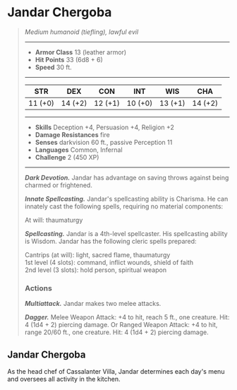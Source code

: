 # Jandar Chergoba
>*Medium humanoid (tiefling), lawful evil*
>___
>- **Armor Class** 13 (leather armor)
>- **Hit Points** 33 (6d8 + 6)
>- **Speed** 30 ft.
>___
>|STR|DEX|CON|INT|WIS|CHA|
>|:---:|:---:|:---:|:---:|:---:|:---:|
>|11 (+0)|14 (+2)|12 (+1)|10 (+0)|13 (+1)|14 (+2)|
>___
>- **Skills** Deception +4, Persuasion +4, Religion +2
>- **Damage Resistances** fire
>- **Senses** darkvision 60 ft., passive Perception 11
>- **Languages** Common, Infernal
>- **Challenge** 2 (450 XP)
>___
>***Dark Devotion.*** Jandar has advantage on saving throws against being charmed or frightened.  
>
>***Innate Spellcasting.*** Jandar's spellcasting ability is Charisma. He can innately cast the following spells, requiring no material components:  
>
>At will: thaumaturgy  
>
>
>***Spellcasting.*** Jandar is a 4th-level spellcaster. His spellcasting ability is Wisdom. Jandar has the following cleric spells prepared:  
>
>Cantrips (at will): light, sacred flame, thaumaturgy  
>1st level (4 slots): command, inflict wounds, shield of faith  
>2nd level (3 slots): hold person, spiritual weapon  
>
>### Actions
>***Multiattack.*** Jandar makes two melee attacks.  
>
>***Dagger.*** Melee Weapon Attack: +4 to hit, reach 5 ft., one creature. Hit: 4 (1d4 + 2) piercing damage. Or Ranged Weapon Attack: +4 to hit, range 20/60 ft., one creature. Hit: 4 (1d4 + 2) piercing damage.
## Jandar Chergoba
As the head chef of Cassalanter Villa, Jandar determines each day's menu and oversees all activity in the kitchen.